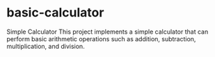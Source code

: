 # basic-calculator
Simple Calculator This project implements a simple calculator that can perform basic arithmetic operations such as addition, subtraction, multiplication, and division.
